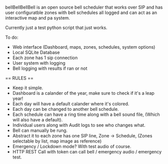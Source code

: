bellBellBellBell is an open source bell scheduler that works over SIP and has user configuratble zones with bell schedules all logged and can act as an interactive map and pa system. 

Currently just a test python script that just works.

To do:
- Web interface (Dashboard, maps, zones, schedules, system options)
- Local SQLite Database
- Each zone has 1 sip connection
- User system with logging
- Bell logging with results if ran or not

== RULES ==
- Keep it simple.
- Dashboard is a calander of the year, make sure to check if it's a leap year!
- Each day will have a default calander where it's colored.
- Each day can be changed to another bell schedule.
- Each schedule can have a ring time along with a bell sound file, (Which will also have a default).
- Individual users along with Audit logs to see who changes what.
- Bell can manually be rung.
- Abstract it to each zone has one SIP line, Zone -> Schedule, (Zones selectable by list, map image as reference)
- Emergency / Lockdown mode? With test audio of course.
- HTTP REST Call with token can call bell / emergency audio / emergency test.